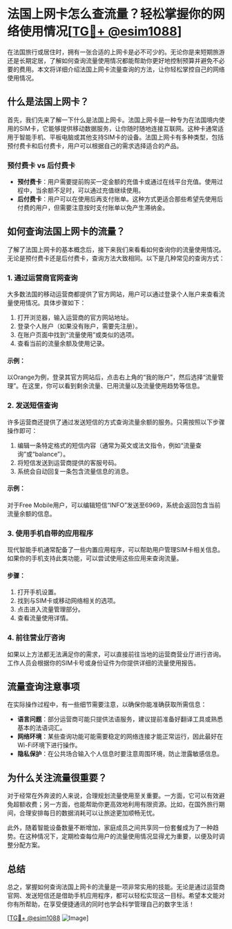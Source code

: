 # 法国上网卡怎么查流量？轻松掌握你的网络使用情况[[TG💪+ @esim1088](https://t.me/s/esim1088)]

在法国旅行或居住时，拥有一张合适的上网卡是必不可少的。无论你是来短期旅游还是长期定居，了解如何查询流量使用情况都能帮助你更好地控制预算并避免不必要的费用。本文将详细介绍法国上网卡流量查询的方法，让你轻松掌控自己的网络使用情况。

## 什么是法国上网卡？

首先，我们先来了解一下什么是法国上网卡。法国上网卡是一种专为在法国境内使用的SIM卡，它能够提供移动数据服务，让你随时随地连接互联网。这种卡通常适用于智能手机、平板电脑或其他支持SIM卡的设备。法国上网卡有多种类型，包括预付费卡和后付费卡，用户可以根据自己的需求选择适合的产品。

### 预付费卡 vs 后付费卡

- **预付费卡**：用户需要提前购买一定金额的充值卡或通过在线平台充值。使用过程中，当余额不足时，可以通过充值继续使用。
- **后付费卡**：用户可以在使用后再支付账单。这种方式更适合那些希望先使用后付费的用户，但需要注意按时支付账单以免产生滞纳金。

## 如何查询法国上网卡的流量？

了解了法国上网卡的基本概念后，接下来我们来看看如何查询你的流量使用情况。无论是预付费卡还是后付费卡，查询方法大致相同。以下是几种常见的查询方式：

### 1. 通过运营商官网查询

大多数法国的移动运营商都提供了官方网站，用户可以通过登录个人账户来查看流量使用情况。具体步骤如下：

1. 打开浏览器，输入运营商的官方网站地址。
2. 登录个人账户（如果没有账户，需要先注册）。
3. 在账户页面中找到“流量使用”或类似的选项。
4. 查看当前的流量余额及使用记录。

#### 示例：
以Orange为例，登录其官方网站后，点击右上角的“我的账户”，然后选择“流量管理”。在这里，你可以看到剩余流量、已用流量以及流量使用趋势等信息。

### 2. 发送短信查询

许多运营商还提供了通过发送短信的方式查询流量余额的服务。只需按照以下步骤操作即可：

1. 编辑一条特定格式的短信内容（通常为英文或法文指令，例如“流量查询”或“balance”）。
2. 将短信发送到运营商提供的客服号码。
3. 系统会自动回复一条包含流量信息的消息。

#### 示例：
对于Free Mobile用户，可以编辑短信“INFO”发送至6969，系统会返回包含当前流量余额的信息。

### 3. 使用手机自带的应用程序

现代智能手机通常配备了一些内置应用程序，可以帮助用户管理SIM卡相关信息。如果你的手机支持此类功能，可以尝试使用这些应用来查询流量。

#### 步骤：
1. 打开手机设置。
2. 找到与SIM卡或移动网络相关的选项。
3. 点击进入流量管理部分。
4. 查看流量使用详情。

### 4. 前往营业厅咨询

如果以上方法都无法满足你的需求，可以直接前往当地的运营商营业厅进行咨询。工作人员会根据你的SIM卡号或身份证件为你提供详细的流量使用报告。

## 流量查询注意事项

在实际操作过程中，有一些细节需要注意，以确保你能准确获取所需信息：

- **语言问题**：部分运营商可能只提供法语服务，建议提前准备好翻译工具或熟悉基本的法语词汇。
- **网络环境**：某些查询功能可能需要稳定的网络连接才能正常运行，因此最好在Wi-Fi环境下进行操作。
- **隐私保护**：在公共场合输入个人信息时要注意周围环境，防止泄露敏感信息。

## 为什么关注流量很重要？

对于经常在外奔波的人来说，合理规划流量使用至关重要。一方面，它可以有效避免超额收费；另一方面，也能帮助你更高效地利用有限资源。比如，在国外旅行期间，合理安排每日的数据消耗可以让旅途更加顺畅无忧。

此外，随着智能设备数量不断增加，家庭成员之间共享同一份套餐成为了一种趋势。在这种情况下，定期检查每位用户的流量使用情况显得尤为重要，以便及时调整分配方案。

## 总结

总之，掌握如何查询法国上网卡的流量是一项非常实用的技能。无论是通过运营商官网、发送短信还是借助手机应用程序，都可以轻松实现这一目标。希望本文能对你有所帮助，在享受便捷通讯的同时也学会科学管理自己的数字生活！

[[TG💪+ @esim1088](https://t.me/s/esim1088) ![Image](https://i.postimg.cc/4NQfJmqS/Snipaste-2025-05-13-00-14-12.png)]